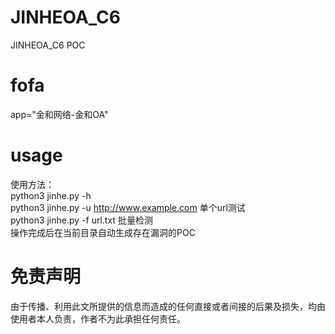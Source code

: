 # JINHEOA_C6
JINHEOA_C6  POC
# fofa
app="金和网络-金和OA"
# usage
使用方法：  
  python3 jinhe.py -h  
  python3 jinhe.py -u http://www.example.com 单个url测试  
  python3 jinhe.py -f url.txt 批量检测  
操作完成后在当前目录自动生成存在漏洞的POC
# 免责声明
由于传播、利用此文所提供的信息而造成的任何直接或者间接的后果及损失，均由使用者本人负责，作者不为此承担任何责任。
